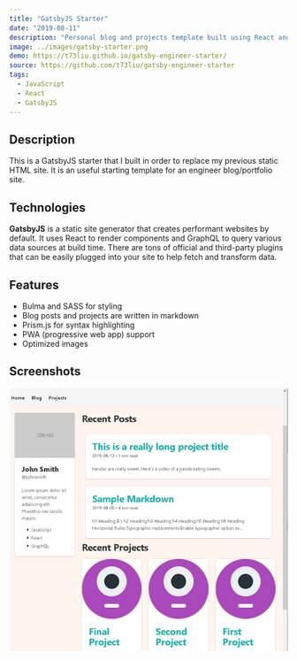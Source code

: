 ```yaml
---
title: "GatsbyJS Starter"
date: "2019-08-11"
description: "Personal blog and projects template built using React and GatsbyJS"
image: ../images/gatsby-starter.png
demo: https://t73liu.github.io/gatsby-engineer-starter/
source: https://github.com/t73liu/gatsby-engineer-starter
tags:
  - JavaScript
  - React
  - GatsbyJS
---
```


## Description

This is a GatsbyJS starter that I built in order to replace my previous static HTML site.
It is an useful starting template for an engineer blog/portfolio site.

## Technologies

**GatsbyJS** is a static site generator that creates performant websites by default.
It uses React to render components and GraphQL to query various data sources at build time.
There are tons of official and third-party plugins that can be easily plugged into your site to help fetch and transform data.

## Features

- Bulma and SASS for styling
- Blog posts and projects are written in markdown
- Prism.js for syntax highlighting
- PWA (progressive web app) support
- Optimized images

## Screenshots

![Personal GatsbyJS Starter](../images/gatsby-starter.png)
